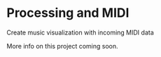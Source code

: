 # Processing and MIDI
Create music visualization with incoming MIDI data

More info on this project coming soon.
